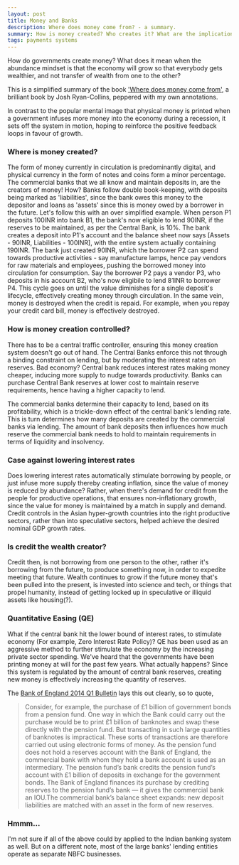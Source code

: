 ```yaml
---
layout: post
title: Money and Banks
description: Where does money come from? - a summary.
summary: How is money created? Who creates it? What are the implications?
tags: payments systems
---
```


How do governments create money? What does it mean when the abundance mindset is that the economy will grow so that everybody gets wealthier, and not transfer of wealth from one to the other?

This is a simplified summary of the book ['Where does money come from'](https://www.amazon.in/Where-Does-Money-Come-Ryan-Collins-ebook/dp/B00FFAKEQU), a brilliant book by Josh Ryan-Collins, peppered with my own annotations.

In contrast to the popular mental image that physical money is printed when a government infuses more money into the economy during a recession, it sets off the system in motion, hoping to reinforce the positive feedback loops in favour of growth.


### Where is money created?
The form of money currently in circulation is predominantly digital, and physical currency in the form of notes and coins form a minor percentage. The commercial banks that we all know and maintain deposits in, are the creators of money! How? 
Banks follow double book-keeping, with deposits being marked as 'liabilities', since the bank owes this money to the depositor and loans as 'assets' since this is money owed by a borrower in the future. 
Let's follow this with an over simplified example. When person P1 deposits 100INR into bank B1, the bank's now eligible to lend 90INR, if the reserves to be maintained, as per the Central Bank, is 10%. The bank creates a deposit into P1's account and the balance sheet now says [Assets - 90INR, Liabilities - 100INR], with the entire system actually containing 190INR. The bank just created 90INR, which the borrower P2 can spend towards productive activities - say manufacture lamps, hence pay vendors for raw materials and employees, pushing the borrowed money into circulation for consumption. Say the borrower P2 pays a vendor P3, who deposits in his account B2, who's now eligibile to lend 81INR to borrower P4. This cycle goes on until the value diminishes for a single deposit's lifecycle, effectively creating money through circulation.
In the same vein, money is destroyed when the credit is repaid. For example, when you repay your credit card bill, money is effectively destroyed.

### How is money creation controlled?
There has to be a central traffic controller, ensuring this money creation system doesn't go out of hand. The Central Banks enforce this not through a binding constraint on lending, but by moderating the interest rates on reserves. Bad economy? Central bank reduces interest rates making money cheaper, inducing more supply to nudge towards productivity. Banks can purchase Central Bank reserves at lower cost to maintain reserve requirements, hence having a higher capacity to lend.

The commercial banks determine their capacity to lend, based on its profitability, which is a trickle-down effect of the central bank's lending rate. This is turn determines how many deposits are created by the commercial banks via lending. The amount of bank deposits then influences how much reserve the commercial bank needs to hold to maintain requirements in terms of liquidity and insolvency.

### Case against lowering interest rates
Does lowering interest rates automatically stimulate borrowing by people, or just infuse more supply thereby creating inflation, since the value of money is reduced by abundance? Rather, when there's demand for credit from the people for productive operations, that ensures non-inflationary growth, since the value for money is maintained by a match in supply and demand. Credit controls in the Asian hyper-growth countries into the right productive sectors, rather than into speculative sectors, helped achieve the desired nominal GDP growth rates.

### Is credit the wealth creator?
Credit then, is not borrowing from one person to the other, rather it's borrowing from the future, to produce something now, in order to expedite meeting that future. Wealth continues to grow if the future money that's been pulled into the present, is invested into science and tech, or things that propel humanity, instead of getting locked up in speculative or illiquid assets like housing(?).

### Quantitative Easing (QE)
What if the central bank hit the lower bound of interest rates, to stimulate economy (For example, Zero Interest Rate Policy)? QE has been used as an aggressive method to further stimulate the economy by the increasing private sector spending. We've heard that the governments have been printing money at will for the past few years. What actually happens? Since this system is regulated by the amount of central bank reserves, creating new money is effectively increasing the quantity of reserves.

The [Bank of England 2014 Q1 Bulletin](https://www.bankofengland.co.uk/-/media/boe/files/quarterly-bulletin/2014/money-creation-in-the-modern-economy.pdf) lays this out clearly, so to quote,
> Consider, for example, the purchase of £1 billion of government bonds from a pension fund. One way in which the Bank could carry out the purchase would be to print £1 billion of banknotes and swap these directly with the pension fund. But transacting in such large quantities of banknotes is impractical. These sorts of transactions are therefore carried out using electronic forms of money. As the pension fund does not hold a reserves account with the Bank of England, the commercial bank with whom they hold a bank account is used as an intermediary. The pension fund’s bank credits the pension fund’s account with £1 billion of deposits in exchange for the government bonds. The Bank of England finances its purchase by crediting reserves to the pension fund’s bank — it gives the commercial bank an IOU.The commercial bank’s balance sheet expands: new deposit liabilities are matched with an asset in the form of new reserves.

### Hmmm...
I'm not sure if all of the above could by applied to the Indian banking system as well. But on a different note, most of the large banks' lending entities operate as separate NBFC businesses.
